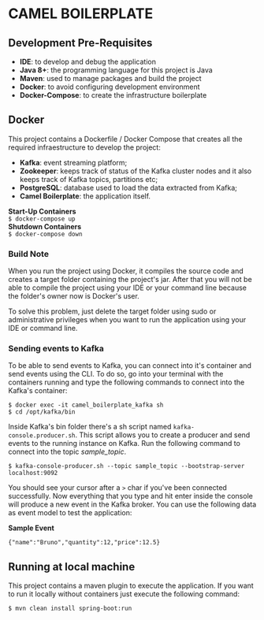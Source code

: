 # CAMEL BOILERPLATE

## Development Pre-Requisites
- **IDE**: to develop and debug the application
- **Java 8+**: the programming language for this project is Java
- **Maven**: used to manage packages and build the project
- **Docker**: to avoid configuring development environment
- **Docker-Compose**: to create the infrastructure boilerplate

## Docker

This project contains a Dockerfile / Docker Compose that creates all the required infraestructure to develop the project:

- **Kafka**: event streaming platform;
- **Zookeeper**: keeps track of status of the Kafka cluster nodes and it also keeps track of Kafka topics, partitions etc;
- **PostgreSQL**: database used to load the data extracted from Kafka;
- **Camel Boilerplate**: the application itself.

**Start-Up Containers**  
`$ docker-compose up`  
**Shutdown Containers**  
`$ docker-compose down`

### Build Note

When you run the project using Docker, it compiles the source code and creates
a target folder containing the project's jar. After that you will not be able
to compile the project using your IDE or your command line because the
folder's owner now is Docker's user.

To solve this problem, just delete the target folder using sudo or
administrative privileges when you want to run the application using your
IDE or command line.

### Sending events to Kafka
To be able to send events to Kafka, you can connect into it's container and send events using the CLI. 
To do so, go into your terminal with the containers running and type the following commands to connect into the 
Kafka's container:

    $ docker exec -it camel_boilerplate_kafka sh
    $ cd /opt/kafka/bin

Inside Kafka's bin folder there's a sh script named `kafka-console.producer.sh`. 
This script allows you to create a producer and send events to the running instance on Kafka. Run the following command 
to connect into the topic *sample_topic*.

    $ kafka-console-producer.sh --topic sample_topic --bootstrap-server localhost:9092

You should see your cursor after a `>` char if you've been connected successfully. Now everything that you type and 
hit enter inside the console will produce a new event in the Kafka broker. You can use the following data as event 
model to test the application:

**Sample Event**

    {"name":"Bruno","quantity":12,"price":12.5}

## Running at local machine

This project contains a maven plugin to execute the application. If you want to run it locally 
without containers just execute the following command:

    $ mvn clean install spring-boot:run